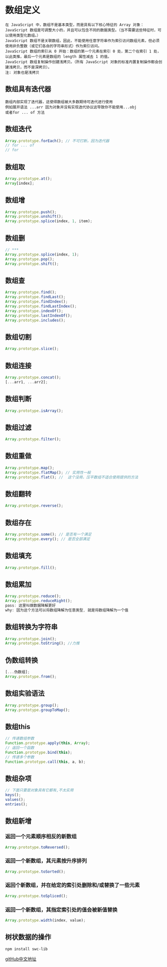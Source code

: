 # 数组定义

```
在 JavaScript 中，数组不是基本类型，而是具有以下核心特征的 Array 对象：
JavaScript 数组是可调整大小的，并且可以包含不同的数据类型。（当不需要这些特征时，可以使用类型化数组。）
JavaScript 数组不是关联数组，因此，不能使用任意字符串作为索引访问数组元素，但必须使用非负整数（或它们各自的字符串形式）作为索引访问。
JavaScript 数组的索引从 0 开始：数组的第一个元素在索引 0 处，第二个在索引 1 处，以此类推，最后一个元素是数组的 length 属性减去 1 的值。
JavaScript 数组复制操作创建浅拷贝。（所有 JavaScript 对象的标准内置复制操作都会创建浅拷贝，而不是深拷贝）。
注: 对象也是浅拷贝
```

## 数组具有迭代器

```
数组内部实现了迭代器，这使得数组被大多数期待可迭代进行使用
例如展开语法 ...arr 因为对象并没有实现迭代协议这导致你不能使用...obj
或者for ... of 方法
```

## 数组迭代

```js
Array.prototype.forEach(); // 不可打断。因为迭代器
// for ... of
// for
``` 

## 数组取

```js
Array.prototype.at();
Array[index];
```

## 数组增

```js
Array.prototype.push();
Array.prototype.unshift();
Array.prototype.splice(index, 1, item);
```

## 数组删

```js
// ***
Array.prototype.splice(index, 1);
Array.prototype.pop();
Array.prototype.shift();
```

## 数组查

```js
Array.prototype.find();
Array.prototype.findLast();
Array.prototype.findIndex();
Array.prototype.findLastIndex();
Array.prototype.indexOf();
Array.prototype.lastIndexOf();
Array.prototype.includes();
```

## 数组切割

```js
Array.prototype.slice(); 
```

## 数组连接

```js
Array.prototype.concat(); 
[...arr1, ...arr2];
```

## 数组判断

```js
Array.prototype.isArray(); 
```

## 数组过滤

```js
Array.prototype.filter(); 
```

## 数组重做

```js
Array.prototype.map(); 
Array.prototype.flatMap(); // 实用性一般
Array.prototype.flat(); //  这个没用，压平数组不适合使用提供的方法
```

## 数组翻转

```js
Array.prototype.reverse();
```

## 数组存在

```js
Array.prototype.some(); // 是否有一个满足
Array.prototype.every(); // 是否全部满足
```

## 数组填充

```js
Array.prototype.fill();
```

## 数组累加

```js
Array.prototype.reduce();
Array.prototype.reduceRight();
pass: 这里叫做数据降解更好 
why: 因为这个方法可以将数组降解为任意类型, 就是将数组降解为一个值
```

## 数组转换为字符串

```js
Array.prototype.join(); 
Array.prototype.toString(); //力推
```

## 伪数组转换

```js
[...伪数组];
Array.prototype.from();
```

## 数组实验语法

```js
Array.prototype.group();
Array.prototype.groupToMap();
```

## 数组this

```js
// 传递数组参数
Function.prototype.apply(this, Array);
// 返回一个函数
Function.prototype.bind(this);
// 传递多个参数
Function.prototype.call(this, a, b);
```

## 数组杂项

```js
// 下面只要是对象具有它都有,不太实用
keys();
values();
entries();
```

## 数组新增

### 返回一个元素顺序相反的新数组
    
```js
Array.prototype.toReversed();
```

### 返回一个新数组，其元素按升序排列

```js
Array.prototype.toSorted();
```

### 返回个新数组，并在给定的索引处删除和/或替换了一些元素

```js
Array.prototype.toSpliced();
```

### 返回一个新数组，其指定索引处的值会被新值替换
```js
Array.prototype.width(index, value);
```

## 树状数据的操作

```shell
npm install swc-lib
```
[gitHub中文地址](https://www.npmjs.com/package/tree-esm-lib)
